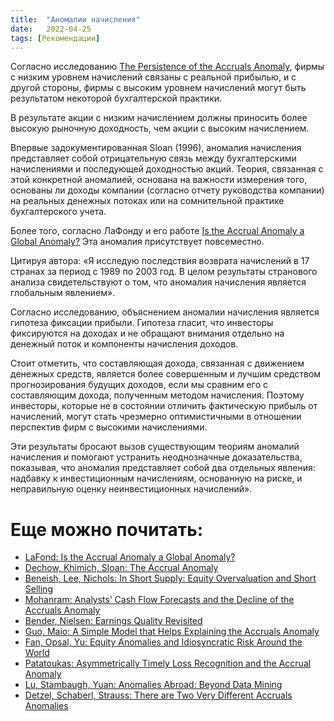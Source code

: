 ```yaml
---
title:  "Аномалии начисления"
date:   2022-04-25
tags: [Рекомендации]
---
```


Согласно исследованию <a href="https://papers.ssrn.com/sol3/papers.cfm?abstract_id=546108)">The Persistence of the Accruals Anomaly</a>, фирмы с низким уровнем начислений связаны с реальной прибылью, и с другой стороны, фирмы с высоким уровнем начислений могут быть результатом некоторой бухгалтерской практики.

В результате акции с низким начислением должны приносить более высокую рыночную доходность, чем акции с высоким начислением.


Впервые задокументированная Sloan (1996), аномалия начисления представляет собой отрицательную связь между бухгалтерскими
начислениями и последующей доходностью акций. Теория, связанная с этой конкретной аномалией, основана на важности измерения того, основаны ли доходы компании (согласно отчету руководства компании) на реальных денежных потоках или на сомнительной практике бухгалтерского учета.

Более того, согласно ЛаФонду и его работе <a href="https://papers.ssrn.com/sol3/papers.cfm?abstract_id=782726">Is the Accrual Anomaly a Global Anomaly?</a> Эта аномалия присутствует повсеместно. 

Цитируя автора: «Я исследую последствия возврата начислений в 17 странах за период с 1989 по 2003 год. 
В целом результаты странового анализа свидетельствуют о том, что аномалия начисления является глобальным явлением».

Согласно исследованию, объяснением аномалии начисления является гипотеза фиксации прибыли. Гипотеза гласит, что инвесторы фиксируются на доходах и не обращают внимания отдельно на денежный поток и компоненты начисления доходов. 

Стоит отметить, что составляющая дохода, связанная с движением денежных средств, является более совершенным и лучшим средством прогнозирования будущих доходов, если мы сравним его с составляющим дохода, полученным методом начисления. Поэтому инвесторы, которые не в состоянии отличить фактическую прибыль от начислений, могут стать чрезмерно оптимистичными в отношении перспектив фирм с высокими начислениями.

Эти результаты бросают вызов существующим теориям аномалий начисления и помогают устранить неоднозначные доказательства, показывая, что аномалия представляет собой два отдельных явления: надбавку к инвестиционным начислениям, основанную на риске, и неправильную оценку неинвестиционных начислений».


# Еще можно почитать:

* <a href="http://papers.ssrn.com/sol3/papers.cfm?abstract_id=782726">LaFond: Is the Accrual Anomaly a Global Anomaly?</a>
* <a href="http://papers.ssrn.com/sol3/papers.cfm?abstract_id=1793364">Dechow, Khimich, Sloan: The Accrual Anomaly</a>
* <a href="http://papers.ssrn.com/sol3/papers.cfm?abstract_id=2362971">Beneish, Lee, Nichols: In Short Supply: Equity Overvaluation and Short Selling</a>
* <a href="http://papers.ssrn.com/sol3/papers.cfm?abstract_id=2386210">Mohanram: Analysts’ Cash Flow Forecasts and the Decline of the Accruals Anomaly</a>
* <a href="http://papers.ssrn.com/sol3/papers.cfm?abstract_id=2543996">Bender, Nielsen: Earnings Quality Revisited</a>
* <a href="http://papers.ssrn.com/sol3/papers.cfm?abstract_id=2559458">Guo, Maio: A Simple Model that Helps Explaining the Accruals Anomaly</a>
* <a href="http://papers.ssrn.com/sol3/papers.cfm?abstract_id=2611047">Fan, Opsal, Yu: Equity Anomalies and Idiosyncratic Risk Around the World</a>
* <a href="http://papers.ssrn.com/sol3/papers.cfm?abstract_id=2653979">Patatoukas: Asymmetrically Timely Loss Recognition and the Accrual Anomaly</a>
* <a href="https://papers.ssrn.com/sol3/papers.cfm?abstract_id=3012923">Lu, Stambaugh, Yuan: Anomalies Abroad: Beyond Data Mining</a>
* <a href="https://papers.ssrn.com/sol3/papers.cfm?abstract_id=3069688">Detzel, Schaberl, Strauss: There are Two Very Different Accruals Anomalies</a>
